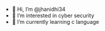 - 👋 Hi, I’m @jhanidhi34
- 👀 I’m interested in cyber security
- 🌱 I’m currently learning c language

<!---
jhanidhi34/jhanidhi34 is a ✨ special ✨ repository because its `README.md` (this file) appears on your GitHub profile.
You can click the Preview link to take a look at your changes.
--->
